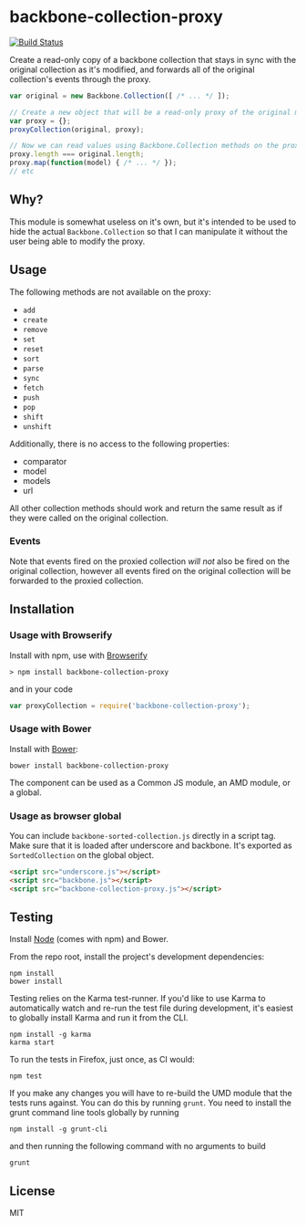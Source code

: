# backbone-collection-proxy

[![Build Status](https://secure.travis-ci.org/user/backbone-collection-proxy.png?branch=master)](http://travis-ci.org/user/backbone-collection-proxy)

Create a read-only copy of a backbone collection that stays in sync with the original 
collection as it's modified, and forwards all of the original collection's events through
the proxy.

```javascript
var original = new Backbone.Collection([ /* ... */ ]);

// Create a new object that will be a read-only proxy of the original model
var proxy = {};
proxyCollection(original, proxy);

// Now we can read values using Backbone.Collection methods on the proxy object
proxy.length === original.length;
proxy.map(function(model) { /* ... */ });
// etc
```

## Why?

This module is somewhat useless on it's own, but it's intended to be used to
hide the actual `Backbone.Collection` so that I can manipulate it without the
user being able to modify the proxy.

## Usage

The following methods are not available on the proxy:

* `add`
* `create`
* `remove`
* `set`
* `reset`
* `sort`
* `parse`
* `sync`
* `fetch`
* `push`
* `pop`
* `shift`
* `unshift`

Additionally, there is no access to the following properties:

* comparator
* model
* models
* url

All other collection methods should work and return the same result
as if they were called on the original collection.

### Events

Note that events fired on the proxied collection *will not* also be
fired on the original collection, however all events fired on the
original collection will be forwarded to the proxied collection.

## Installation

### Usage with Browserify

Install with npm, use with [Browserify](http://browserify.org/)

```
> npm install backbone-collection-proxy
```

and in your code

```javascript
var proxyCollection = require('backbone-collection-proxy');
```

### Usage with Bower

Install with [Bower](http://bower.io):

```
bower install backbone-collection-proxy
```

The component can be used as a Common JS module, an AMD module, or a global.

### Usage as browser global

You can include `backbone-sorted-collection.js` directly in a script tag. Make 
sure that it is loaded after underscore and backbone. It's exported as `SortedCollection`
on the global object.

```HTML
<script src="underscore.js"></script>
<script src="backbone.js"></script>
<script src="backbone-collection-proxy.js"></script>
```

## Testing

Install [Node](http://nodejs.org) (comes with npm) and Bower.

From the repo root, install the project's development dependencies:

```
npm install
bower install
```

Testing relies on the Karma test-runner. If you'd like to use Karma to
automatically watch and re-run the test file during development, it's easiest
to globally install Karma and run it from the CLI.

```
npm install -g karma
karma start
```

To run the tests in Firefox, just once, as CI would:

```
npm test
```

If you make any changes you will have to re-build the UMD module that the
tests runs against. You can do this by running `grunt`. You need to install
the grunt command line tools globally by running

```
npm install -g grunt-cli
```

and then running the following command with no arguments to build

```
grunt
```

## License

MIT

